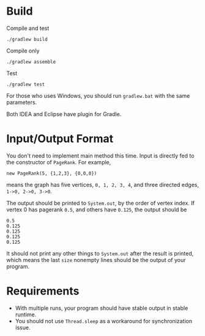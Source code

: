 # Build

Compile and test
```
./gradlew build
```

Compile only
```
./gradlew assemble
```

Test
```
./gradlew test
```

For those who uses Windows, you should run `gradlew.bat` with the same parameters.

Both IDEA and Eclipse have plugin for Gradle.


# Input/Output Format

You don't need to implement main method this time. Input is directly fed to the constructor of `PageRank`.
For example,
```
new PageRank(5, {1,2,3}, {0,0,0})
```
means the graph has five vertices, `0, 1, 2, 3, 4`, and three directed edges, `1->0, 2->0, 3->0`.

The output should be printed to `System.out`, by the order of vertex index. If vertex 0 has pagerank `0.5`, and
others have `0.125`, the output should be
```
0.5
0.125
0.125
0.125
0.125
```
It should not print any other things to `System.out` after the result is printed, which means the last `size`
nonempty lines should be the output of your program.


# Requirements

- With multiple runs, your program should have stable output in stable runtime.
- You should not use `Thread.sleep` as a workaround for synchronization issue.
